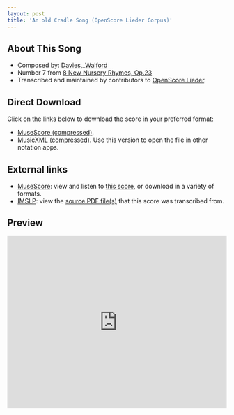 ```yaml
---
layout: post
title: 'An old Cradle Song (OpenScore Lieder Corpus)'
---
```


## About This Song

- Composed by: [Davies,_Walford](https://fourscoreandmore.org/openscore/lieder/Davies,_Walford)
- Number 7 from [8 New Nursery Rhymes, Op.23](https://fourscoreandmore.org/openscore/lieder/Davies,_Walford/8_New_Nursery_Rhymes,_Op.23)
- Transcribed and maintained by contributors to [OpenScore Lieder].

[OpenScore Lieder]: https://musescore.com/openscore-lieder-corpus

## Direct Download

Click on the links below to download the score in your preferred format:
- [MuseScore (compressed)](https://github.com/openscore/lieder/blob/main/scores/Davies,_Walford/8_New_Nursery_Rhymes,_Op.23/7_An_old_Cradle_Song/lc6218740.mscz?raw=true).
- [MusicXML (compressed)](https://github.com/openscore/lieder/blob/main/scores/Davies,_Walford/8_New_Nursery_Rhymes,_Op.23/7_An_old_Cradle_Song/lc6218740.mxl?raw=true). Use this version to open the file in other notation apps.

## External links

- [MuseScore]: view and listen to [this score][MuseScore], or download in a variety of formats.
- [IMSLP]: view the [source PDF file(s)][IMSLP] that this score was transcribed from.

[MuseScore]: https://musescore.com/score/6218740
[IMSLP]: https://imslp.org/wiki/Special:ReverseLookup/333826

## Preview

<iframe width="100%" height="394" src="https://musescore.com/openscore-lieder-corpus/scores/6218740/embed" frameborder="0" allowfullscreen allow="autoplay; fullscreen"></iframe>
